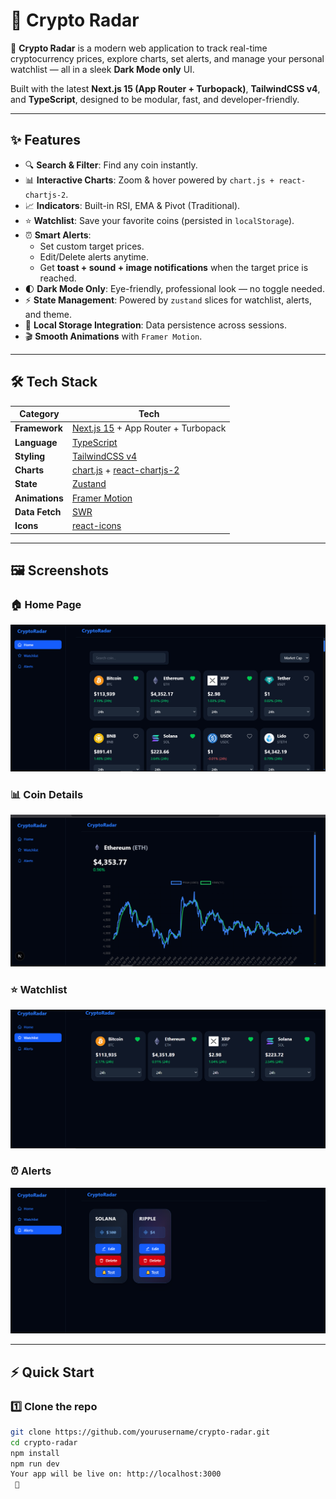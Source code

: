 # 🚀 Crypto Radar  

🔎 **Crypto Radar** is a modern web application to track real-time cryptocurrency prices, explore charts, set alerts, and manage your personal watchlist — all in a sleek **Dark Mode only** UI.  

Built with the latest **Next.js 15 (App Router + Turbopack)**, **TailwindCSS v4**, and **TypeScript**, designed to be modular, fast, and developer-friendly.  

---

## ✨ Features

- 🔍 **Search & Filter**: Find any coin instantly.  
- 📊 **Interactive Charts**: Zoom & hover powered by `chart.js + react-chartjs-2`.  
- 📈 **Indicators**: Built-in RSI, EMA & Pivot (Traditional).  
- ⭐ **Watchlist**: Save your favorite coins (persisted in `localStorage`).  
- ⏰ **Smart Alerts**:  
  - Set custom target prices.  
  - Edit/Delete alerts anytime.  
  - Get **toast + sound + image notifications** when the target price is reached.  
- 🌓 **Dark Mode Only**: Eye-friendly, professional look — no toggle needed.  
- ⚡ **State Management**: Powered by `zustand` slices for watchlist, alerts, and theme.  
- 💾 **Local Storage Integration**: Data persistence across sessions.  
- 🎬 **Smooth Animations** with `Framer Motion`.  

---

## 🛠️ Tech Stack

| Category        | Tech                                                                 |
|-----------------|----------------------------------------------------------------------|
| **Framework**   | [Next.js 15](https://nextjs.org/) + App Router + Turbopack           |
| **Language**    | [TypeScript](https://www.typescriptlang.org/)                        |
| **Styling**     | [TailwindCSS v4](https://tailwindcss.com/)                           |
| **Charts**      | [chart.js](https://www.chartjs.org/) + [react-chartjs-2](https://react-chartjs-2.js.org/) |
| **State**       | [Zustand](https://zustand-demo.pmnd.rs/)                             |
| **Animations**  | [Framer Motion](https://www.framer.com/motion/)                      |
| **Data Fetch**  | [SWR](https://swr.vercel.app/)                                       |
| **Icons**       | [react-icons](https://react-icons.github.io/react-icons/)            |

---

## 🖼️ Screenshots

### 🏠 Home Page
![Home](./public/screenshots/home.png)

### 📊 Coin Details
![Coin Details](./public/screenshots/coin-details.png)

### ⭐ Watchlist
![Watchlist](./public/screenshots/watchlist.png)

### ⏰ Alerts
![Alerts](./public/screenshots/alerts.png)


---

## ⚡ Quick Start

### 1️⃣ Clone the repo
```bash
git clone https://github.com/yourusername/crypto-radar.git
cd crypto-radar
npm install
npm run dev
Your app will be live on: http://localhost:3000
 🚀


